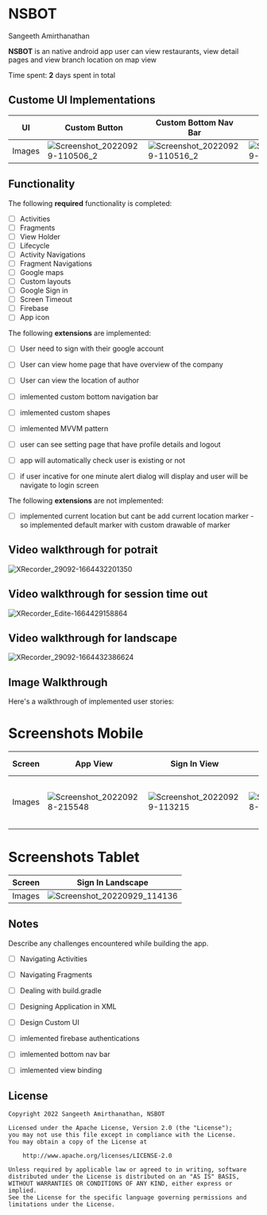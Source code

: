 # NSBOT 
 
Sangeeth Amirthanathan

**NSBOT** is an native android app user can view restaurants, view detail pages and view branch location on map view

Time spent: **2** days spent in total

## Custome UI Implementations

UI | Custom Button | Custom Bottom Nav Bar | Custom Location Marker |
--- | --- | --- | --- |
Images | ![Screenshot_20220929-110506_2](https://user-images.githubusercontent.com/42418189/192947949-40a4b1fd-0fb4-4033-b3ba-e825bd72fad3.png) | ![Screenshot_20220929-110516_2](https://user-images.githubusercontent.com/42418189/192948456-727d792b-3d13-4ff7-a42d-d21780db9050.png) | ![Screenshot_20220929-110525_2](https://user-images.githubusercontent.com/42418189/192948574-eaef28a7-444b-4724-81a8-af9136e4f41c.png) |


## Functionality 

The following **required** functionality is completed:

* [ ] Activities
* [ ] Fragments
* [ ] View Holder
* [ ] Lifecycle
* [ ] Activity Navigations
* [ ] Fragment Navigations
* [ ] Google maps
* [ ] Custom layouts
* [ ] Google Sign in
* [ ] Screen Timeout
* [ ] Firebase
* [ ] App icon

The following **extensions** are implemented:

* [ ] User need to sign with their google account
* [ ] User can view home page that have overview of the company
* [ ] User can view the location of author
* [ ] imlemented custom bottom navigation bar
* [ ] imlemented custom shapes
* [ ] imlemented MVVM pattern
* [ ] user can see setting page that have profile details and logout 
* [ ] app will automatically check user is existing or not 
* [ ] if user incative for one minute alert dialog will display and user will be navigate to login screen


The following **extensions** are not implemented:

* [ ] implemented current location but cant be add current location marker - so implemented default marker with custom drawable of marker


## Video walkthrough for potrait

![XRecorder_29092-1664432201350](https://user-images.githubusercontent.com/42418189/192953863-77284364-2507-447c-a8b7-3e9a8569d088.gif)

## Video walkthrough for session time out

![XRecorder_Edite-1664429158864](https://user-images.githubusercontent.com/42418189/192946322-4e496488-00ba-470d-9be9-0a6e82074c9a.gif)

## Video walkthrough for landscape

![XRecorder_29092-1664432386624](https://user-images.githubusercontent.com/42418189/192954612-f99f3dbb-5c56-4959-ac6b-f25aaf86560a.gif)

## Image Walkthrough

Here's a walkthrough of implemented user stories:

# Screenshots Mobile
Screen | App View | Sign In View | Home View | Location View | Setting View | Session Timeout
--- | --- | --- | --- | --- | --- | --- |
Images | ![Screenshot_20220928-215548](https://user-images.githubusercontent.com/42418189/192835293-674add0d-e87f-4c2c-9a3f-7c7a6a56bf5a.png) | ![Screenshot_20220929-113215](https://user-images.githubusercontent.com/42418189/192952175-1fbdad61-8ea7-40c1-b8e8-b16aec29bd29.png) | ![Screenshot_20220928-213058](https://user-images.githubusercontent.com/42418189/192835943-c57204e6-0e18-4949-8e1b-7542f0ebb6c3.png) | ![Screenshot_20220929-113237](https://user-images.githubusercontent.com/42418189/192952227-f8c2a6d4-b974-46a6-98e5-4f000f0d3270.png) | ![Screenshot_20220929-113243](https://user-images.githubusercontent.com/42418189/192952268-338b8cbf-2e6c-4e39-94a9-396aa6e0fa36.png) | ![Screenshot (Sep 29, 2022 11_00_28 AM)](https://user-images.githubusercontent.com/42418189/192946777-9919aa56-5303-43b5-9457-120b94d7c224.png) |

# Screenshots Tablet
Screen | Sign In Landscape |
--- | --- |
Images | ![Screenshot_20220929_114136](https://user-images.githubusercontent.com/42418189/192953009-3e106d37-be36-4aec-84eb-f3f1deae5a18.png) |



## Notes

Describe any challenges encountered while building the app.

* [ ] Navigating Activities
* [ ] Navigating Fragments
* [ ] Dealing with build.gradle
* [ ] Designing Application in XML
* [ ] Design Custom UI
* [ ] imlemented firebase authentications
* [ ] imlemented bottom nav bar 
* [ ] imlemented view binding


## License

    Copyright 2022 Sangeeth Amirthanathan, NSBOT

    Licensed under the Apache License, Version 2.0 (the "License");
    you may not use this file except in compliance with the License.
    You may obtain a copy of the License at

        http://www.apache.org/licenses/LICENSE-2.0

    Unless required by applicable law or agreed to in writing, software
    distributed under the License is distributed on an "AS IS" BASIS,
    WITHOUT WARRANTIES OR CONDITIONS OF ANY KIND, either express or implied.
    See the License for the specific language governing permissions and
    limitations under the License.
